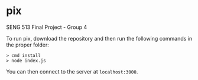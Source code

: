 # pix
SENG 513 Final Project - Group 4

To run pix, download the repository and then run the following commands in the proper folder:
```console
> cmd install
> node index.js
```
You can then connect to the server at `localhost:3000`.
